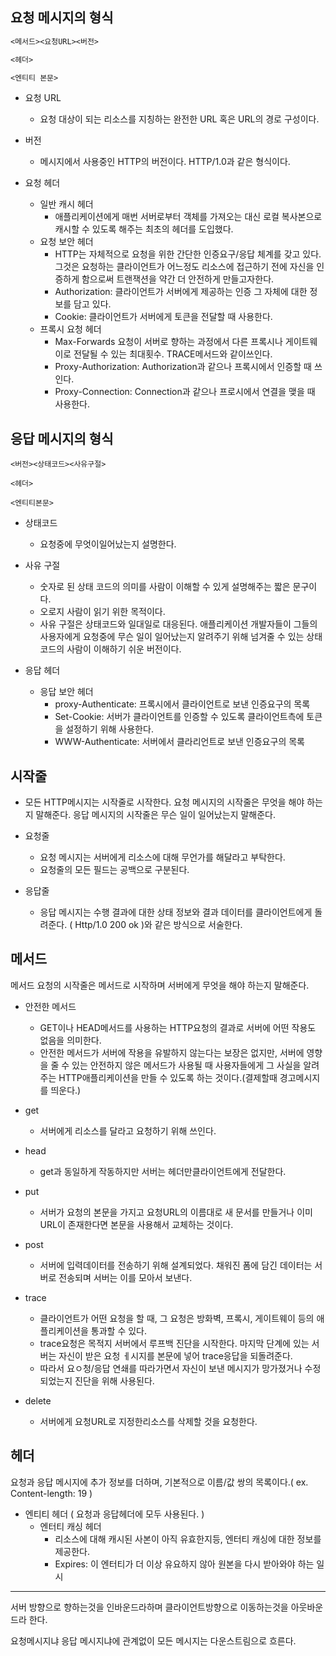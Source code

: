 ## 요청 메시지의 형식

```tex
<메서드><요청URL><버전>

<헤더>

<엔티티 본문>
```

- 요청 URL
  - 요청 대상이 되는 리소스를 지칭하는 완전한 URL 혹은 URL의 경로 구성이다.

- 버전
  - 메시지에서 사용중인 HTTP의 버전이다. HTTP/1.0과 같은 형식이다.

- 요청 헤더
  - 일반 캐시 헤더 
    - 애플리케이션에게 매번 서버로부터 객체를 가져오는 대신 로컬 복사본으로 캐시할 수 있도록 해주는 최초의 헤더를 도입했다.
  - 요청 보안 헤더
    - HTTP는 자체적으로 요청을 위한 간단한 인증요구/응답 체계를 갖고 있다. 그것은 요청하는 클라이언트가 어느정도 리소스에 접근하기 전에 자신을 인증하게 함으로써 트랜잭션을 약간 더 안전하게 만들고자한다.
    - Authorization: 클라이언트가 서버에게 제공하는 인증 그 자체에 대한 정보를 담고 있다.
    - Cookie: 클라이언트가 서버에게 토큰을 전달할 때 사용한다.
  - 프록시 요청 헤더
    - Max-Forwards 요청이 서버로 향하는 과정에서 다른 프록시나 게이트웨이로 전달될 수 있는 최대횟수. TRACE메서드와 같이쓰인다.
    - Proxy-Authorization: Authorization과 같으나 프록시에서 인증할 때 쓰인다.
    - Proxy-Connection: Connection과 같으나 프로시에서 연결을 맺을 때 사용한다.

## 응답 메시지의 형식

```
<버전><상태코드><사유구절>

<헤더>

<엔티티본문>
```

- 상태코드
  - 요청중에 무엇이일어났는지 설명한다.

- 사유 구절
  - 숫자로 된 상태 코드의 의미를 사람이 이해할 수 있게 설명해주는 짧은 문구이다.
  - 오로지 사람이 읽기 위한 목적이다.
  - 사유 구절은 상태코드와 일대일로 대응된다. 애플리케이션 개발자들이 그들의 사용자에게 요청중에 무슨 일이 일어났는지 알려주기 위해 넘겨줄 수 있는 상태 코드의 사람이 이해하기 쉬운 버전이다.

- 응답 헤더
  - 응답 보안 헤더
    - proxy-Authenticate: 프록시에서 클라이언트로 보낸 인증요구의 목록
    - Set-Cookie: 서버가 클라이언트를 인증할 수 있도록 클라이언트측에 토큰을 설정하기 위해 사용한다.
    - WWW-Authenticate: 서버에서 클라리언트로 보낸 인증요구의 목록

## 시작줄

- 모든 HTTP메시지는 시작줄로 시작한다. 요청 메시지의 시작줄은 무엇을 해야 하는지 말해준다. 응답 메시지의 시작줄은 무슨 일이 일어났는지 말해준다.

- 요청줄
  - 요청 메시지는 서버에게 리소스에 대해 무언가를 해달라고 부탁한다. 
  - 요청줄의 모든 필드는 공백으로 구분된다.

- 응답줄
  - 응답 메시지는 수행 결과에 대한 상태 정보와 결과 데이터를 클라이언트에게 돌려준다. ( Http/1.0 200 ok )와 같은 방식으로 서술한다. 

## 메서드

메서드 요청의 시작줄은 메서드로 시작하며 서버에게 무엇을 해야 하는지 말해준다. 

- 안전한 메서드
  - GET이나 HEAD메서드를 사용하는 HTTP요청의 결과로 서버에 어떤 작용도 없음을 의미한다.
  - 안전한 메서드가 서버에 작용을 유발하지 않는다는 보장은 없지만, 서버에 영향을 줄 수 있는 안전하지 않은 메서드가 사용될 때 사용자들에게 그 사실을 알려주는 HTTP애플리케이션을 만들 수 있도록 하는 것이다.(결제할때 경고메시지를 띄운다.)

- get
  - 서버에게 리소스를 달라고 요청하기 위해 쓰인다.
- head
  - get과 동일하게 작동하지만 서버는 헤더만클라이언트에게 전달한다.
- put
  - 서버가 요청의 본문을 가지고 요청URL의 이름대로 새 문서를 만들거나 이미 URL이 존재한다면 본문을 사용해서 교체하는 것이다.

- post
  - 서버에 입력데이터를 전송하기 위해 설계되었다. 채워진 폼에 담긴 데이터는 서버로 전송되며 서버는 이를 모아서 보낸다.
- trace
  - 클라이언트가 어떤 요청을 할 때, 그 요청은 방화벽, 프록시, 게이트웨이 등의 애플리케이션을 통과할 수 있다.
  - trace요청은 목적지 서버에서 루프백 진단을 시작한다. 마지막 단계에 있는 서버는 자신이 받은 요청 ㅔ시지를 본문에 넣어 trace응답을 되돌려준다.
  - 따라서 요ㅇ청/응답 연쇄를 따라가면서 자신이 보낸 메시지가 망가졌거나 수정되었는지 진단을 위해 사용된다.
- delete 
  - 서버에게 요청URL로 지정한리소스를 삭제할 것을 요청한다.

## 헤더

요청과 응답 메시지에 추가 정보를 더하며, 기본적으로 이름/값 쌍의 목록이다.( ex. Content-length: 19 )

- 엔티티 헤더 ( 요청과 응답헤더에 모두 사용된다. )
  - 엔터티 캐싱 헤더
    - 리소스에 대해 캐시된 사본이 아직 유효한지등, 엔터티 캐싱에 대한 정보를 제공한다.
    - Expires: 이 엔터티가 더 이상 유요하지 않아 원본을 다시 받아와야 하는 일시


---


서버 방향으로 향하는것을 인바운드라하며 클라이언트방향으로 이동하는것을 아웃바운드라 한다.

요청메시지냐 응답 메시지냐에 관계없이 모든 메시지는 다운스트림으로 흐른다.





